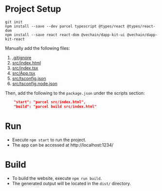 # Project Setup

```shell
git init
npm install --save --dev parcel typescript @types/react @types/react-dom
npm install --save react react-dom @vechain/dapp-kit-ui @vechain/dapp-kit-react
```

Manually add the following files:

1. [.gitignore](.gitignore)
2. [src/index.html](src/index.html)
3. [src/index.tsx](src/index.tsx)
4. [src/App.tsx](src/App.tsx)
5. [src/tsconfig.json](tsconfig.json)
6. [src/tsconfig.node.json](tsconfig.node.json)

Then, add the following to the `package.json` under the scripts section:

```json
    "start": "parcel src/index.html",
    "build": "parcel build src/index.html"
```

# Run

- Execute `npm start` to run the project.
- The app can be accessed at http://localhost:1234/

# Build

- To build the website, execute `npm run build`.
- The generated output will be located in the `dist/` directory.
